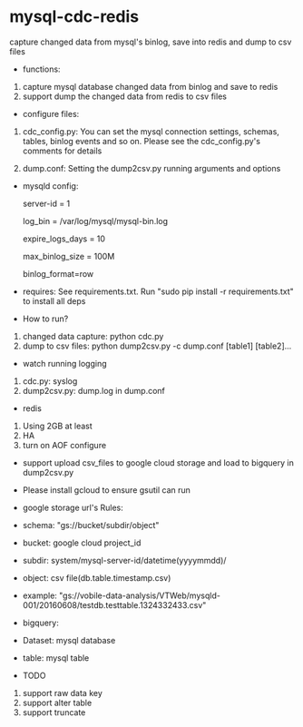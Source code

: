 # mysql-cdc-redis
capture changed data from mysql's binlog, save into redis and dump to csv files
* functions:                                                                                                                                                                           
 1. capture mysql database changed data from binlog and save to redis
 2. support dump the changed data from redis to csv files
 
* configure files:
 1. cdc_config.py: 
     You can set the mysql connection settings, schemas, tables, binlog events and so on.
     Please see the cdc_config.py's comments for details
 
 2. dump.conf:
    Setting the dump2csv.py running arguments and options 
 
* mysqld config:

   server-id       = 1

   log_bin         = /var/log/mysql/mysql-bin.log
   
   expire_logs_days    = 10
   
   max_binlog_size         = 100M
   
   binlog_format=row
 
* requires:
   See requirements.txt. Run "sudo pip install -r requirements.txt" to install all deps
 
* How to run?
 1. changed data capture: python cdc.py 
 2. dump to csv files:  python dump2csv.py -c dump.conf [table1] [table2]... 
 
* watch running logging
 1. cdc.py:  syslog 
 2. dump2csv.py:  dump.log in dump.conf
 
* redis
 1. Using 2GB at least 
 2. HA
 3. turn on AOF configure

* support upload csv_files to google cloud storage and load to bigquery in dump2csv.py
 * Please install gcloud to ensure gsutil can run
 * google storage url's Rules:
  * schema: "gs://bucket/subdir/object"
  * bucket: google cloud project_id
  * subdir: system/mysql-server-id/datetime(yyyymmdd)/
  * object: csv file(db.table.timestamp.csv)
  * example: "gs://vobile-data-analysis/VTWeb/mysqld-001/20160608/testdb.testtable.1324332433.csv"
 * bigquery:
  * Dataset: mysql database
  * table:   mysql table

* TODO
 1. support raw data key
 2. support alter table
 3. support truncate
